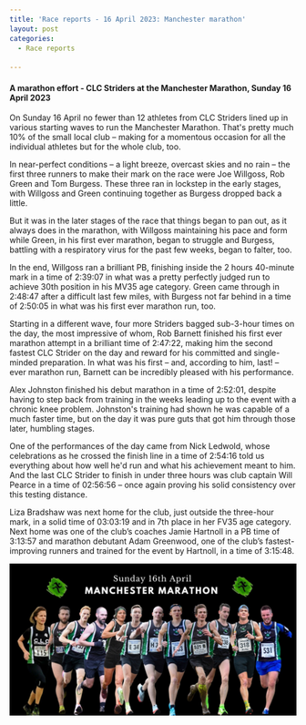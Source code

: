 ```yaml
---
title: 'Race reports - 16 April 2023: Manchester marathon'
layout: post
categories:
  - Race reports

---
```


#### A marathon effort - CLC Striders at the Manchester Marathon, Sunday 16 April 2023

On Sunday 16 April no fewer than 12 athletes from CLC Striders lined up in various starting waves to run the Manchester Marathon. That's pretty much 10% of the small local club – making for a momentous occasion for all the individual athletes but for the whole club, too.

In near-perfect conditions – a light breeze, overcast skies and no rain – the first three runners to make their mark on the race were Joe Willgoss, Rob Green and Tom Burgess. These three ran in lockstep in the early stages, with Willgoss and Green continuing together as Burgess dropped back a little.

But it was in the later stages of the race that things began to pan out, as it always does in the marathon, with Willgoss maintaining his pace and form while Green, in his first ever marathon, began to struggle and Burgess, battling with a respiratory virus for the past few weeks, began to falter, too.

In the end, Willgoss ran a brilliant PB, finishing inside the 2 hours 40-minute mark in a time of 2:39:07 in what was a pretty perfectly judged run to achieve 30th position in his MV35 age category. Green came through in 2:48:47 after a difficult last few miles, with Burgess not far behind in a time of 2:50:05 in what was his first ever marathon run, too.

Starting in a different wave, four more Striders bagged sub-3-hour times on the day, the most impressive of whom, Rob Barnett finished his first ever marathon attempt in a brilliant time of 2:47:22, making him the second fastest CLC Strider on the day and reward for his committed and single-minded preparation. In what was his first – and, according to him, last! – ever marathon run, Barnett can be incredibly pleased with his performance.

Alex Johnston finished his debut marathon in a time of 2:52:01, despite having to step back from training in the weeks leading up to the event with a chronic knee problem. Johnston's training had shown he was capable of a much faster time, but on the day it was pure guts that got him through those later, humbling stages.

One of the performances of the day came from Nick Ledwold, whose celebrations as he crossed the finish line in a time of 2:54:16 told us everything about how well he'd run and what his achievement meant to him. And the last CLC Strider to finish in under three hours was club captain Will Pearce in a time of 02:56:56 – once again proving his solid consistency over this testing distance.

Liza Bradshaw was next home for the club, just outside the three-hour mark, in a solid time of 03:03:19 and in 7th place in her FV35 age category. Next home was one of the club’s coaches Jamie Hartnoll in a PB time of 3:13:57 and marathon debutant Adam Greenwood, one of the club’s fastest-improving runners and trained for the event by Hartnoll, in a time of 3:15:48.

![Manchester marathon 2023](/images/2023/04/2023-04-17-Manchester-marathon-3.jpg "Manchester marathon 2023")


